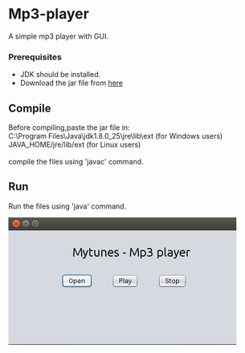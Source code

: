 # Mp3-player
A simple mp3 player with GUI.

### Prerequisites
- JDK should be installed.
- Download the jar file from [here](http://www.javazoom.net/javalayer/sources.html)

## Compile
Before compiling,paste the jar file in:<br />
C:\Program Files\Java\jdk1.8.0_25\jre\lib\ext (for Windows users)<br />
JAVA_HOME/jre/lib/ext (for Linux users)<br /><br />
compile the files using 'javac' command.

## Run
Run the files using 'java' command.

![ScreenShot](music.png)



